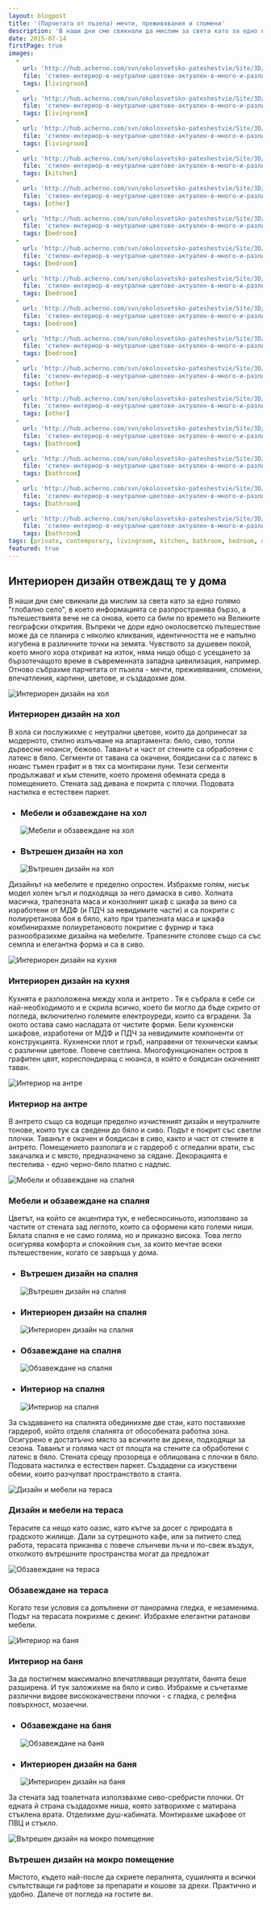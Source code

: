 ```yaml
---
layout: blogpost
title: '(Парчетата от пъзела) мечти, преживявания и спомени'
description: 'В наши дни сме свикнали да мислим за света като за едно голямо глобално село, в което информацията се разпространява бързо, а пътешествията вече не са онова, което са били по времето на Великите географски открития. Отново събрахме парчетата от пъзела - мечти, преживявания, спомени, впечатления, картини, цветове, и създадохме дом.'
date: 2015-07-14
firstPage: true
images:
  -
    url: 'http://hub.acherno.com/svn/okolosvetsko-pateshestvie/Site/3D/01-h-f.bmp'
    file: 'стилен-интериор-в-неутрални-цветове-актуален-в-много-и-различни-точки-по-света/интериорен-дизайн-на-хол.jpg'
    tags: [livingroom]
  -
    url: 'http://hub.acherno.com/svn/okolosvetsko-pateshestvie/Site/3D/02-h-f.bmp'
    file: 'стилен-интериор-в-неутрални-цветове-актуален-в-много-и-различни-точки-по-света/мебели-и-обзавеждане-на-хол.jpg'
    tags: [livingroom]
  -
    url: 'http://hub.acherno.com/svn/okolosvetsko-pateshestvie/Site/3D/03-h-f.bmp'
    file: 'стилен-интериор-в-неутрални-цветове-актуален-в-много-и-различни-точки-по-света/вътрешен-дизайн-на-хол.jpg'
    tags: [livingroom]
  -
    url: 'http://hub.acherno.com/svn/okolosvetsko-pateshestvie/Site/3D/04-k-f.bmp'
    file: 'стилен-интериор-в-неутрални-цветове-актуален-в-много-и-различни-точки-по-света/интериорен-дизайн-на-кухня.jpg'
    tags: [kitchen]
  -
    url: 'http://hub.acherno.com/svn/okolosvetsko-pateshestvie/Site/3D/05-a-f.bmp'
    file: 'стилен-интериор-в-неутрални-цветове-актуален-в-много-и-различни-точки-по-света/интериор-на-антре.jpg'
    tags: [other]
  -
    url: 'http://hub.acherno.com/svn/okolosvetsko-pateshestvie/Site/3D/06-s-f.jpg'
    file: 'стилен-интериор-в-неутрални-цветове-актуален-в-много-и-различни-точки-по-света/мебели-и-обзавеждане-на-спалня.jpg'
    tags: [bedroom]
  -
    url: 'http://hub.acherno.com/svn/okolosvetsko-pateshestvie/Site/3D/08-s-f.jpg'
    file: 'стилен-интериор-в-неутрални-цветове-актуален-в-много-и-различни-точки-по-света/вътрешен-дизайн-на-спалня.jpg'
    tags: [bedroom]
  -
    url: 'http://hub.acherno.com/svn/okolosvetsko-pateshestvie/Site/3D/10-s-f.jpg'
    file: 'стилен-интериор-в-неутрални-цветове-актуален-в-много-и-различни-точки-по-света/интерорен-дизайн-на-спалня.jpg'
    tags: [bedroom]
  -
    url: 'http://hub.acherno.com/svn/okolosvetsko-pateshestvie/Site/3D/07-s-f.jpg'
    file: 'стилен-интериор-в-неутрални-цветове-актуален-в-много-и-различни-точки-по-света/обзавеждане-на-спалня.jpg'
    tags: [bedroom]
  -
    url: 'http://hub.acherno.com/svn/okolosvetsko-pateshestvie/Site/3D/09-s-f.jpg'
    file: 'стилен-интериор-в-неутрални-цветове-актуален-в-много-и-различни-точки-по-света/интериор-на-спалня.jpg'
    tags: [bedroom]
  -
    url: 'http://hub.acherno.com/svn/okolosvetsko-pateshestvie/Site/3D/15-t-f.bmp'
    file: 'стилен-интериор-в-неутрални-цветове-актуален-в-много-и-различни-точки-по-света/дизайн-и-мебели-на-тераса.jpg'
    tags: [other]
  -
    url: 'http://hub.acherno.com/svn/okolosvetsko-pateshestvie/Site/3D/14-t-f.bmp'
    file: 'стилен-интериор-в-неутрални-цветове-актуален-в-много-и-различни-точки-по-света/обзавеждане-на-тераса.jpg'
    tags: [other]
  -
    url: 'http://hub.acherno.com/svn/okolosvetsko-pateshestvie/Site/3D/11-b-f.jpg'
    file: 'стилен-интериор-в-неутрални-цветове-актуален-в-много-и-различни-точки-по-света/интериор-на-баня.jpg'
    tags: [bathroom]
  -
    url: 'http://hub.acherno.com/svn/okolosvetsko-pateshestvie/Site/3D/12-b-f.jpg'
    file: 'стилен-интериор-в-неутрални-цветове-актуален-в-много-и-различни-точки-по-света/обзавеждане-на-баня.jpg'
    tags: [bathroom]
  -
    url: 'http://hub.acherno.com/svn/okolosvetsko-pateshestvie/Site/3D/13-b-f.jpg'
    file: 'стилен-интериор-в-неутрални-цветове-актуален-в-много-и-различни-точки-по-света/интериорен-дизайн-на-баня.jpg'
    tags: [bathroom]
  -
    url: 'http://hub.acherno.com/svn/okolosvetsko-pateshestvie/Site/3D/16-m-f.jpg'
    file: 'стилен-интериор-в-неутрални-цветове-актуален-в-много-и-различни-точки-по-света/вътрешен-дизайн-на-мокро-помещение.jpg'
    tags: [bathroom]
tags: [private, contemporary, livingroom, kitchen, bathroom, bedroom, other]
featured: true
---
```

## **Интериорен дизайн** отвеждащ те у дома
В наши дни сме свикнали да мислим за света като за едно голямо "глобално село", в което информацията се разпространява бързо, а пътешествията вече не са онова, което са били по времето на Великите географски открития. Въпреки че дори едно околосветско пътешествие може да се планира с няколко кликвания, идентичността не е напълно изгубена в различните точки на земята. Чувството за душевен покой, което много хора откриват на изток, няма нищо общо с усещането за бързотечащото време в съвременната западна цивилизация, например. Отново събрахме парчетата от пъзела - мечти, преживявания, спомени, впечатления, картини, цветове, и създадохме дом.

![Интериорен дизайн на хол](стилен-интериор-в-неутрални-цветове-актуален-в-много-и-различни-точки-по-света/интериорен-дизайн-на-хол.jpg)
### Интериорен дизайн на **хол**

В хола си послужихме с неутрални цветове, които да допринесат за модерното, стилно излъчване на апартамента: бяло, сиво, топли дървесни нюанси, бежово. Таванът и част от стените са обработени с латекс в бяло. Сегменти от тавана са окачени, боядисани са с латекс в нюанс тъмен графит и в тях са монтирани луни. Тези сегменти продължават и към стените, което променя обемната среда в помещението. Стената зад дивана е покрита с плочки. Подовата настилка е естествен паркет. 

-   ### Мебели и обзавеждане на **хол**
    ![Мебели и обзавеждане на хол](стилен-интериор-в-неутрални-цветове-актуален-в-много-и-различни-точки-по-света/мебели-и-обзавеждане-на-хол.jpg)
-   ### Вътрешен дизайн на **хол**
    ![Вътрешен дизайн на хол](стилен-интериор-в-неутрални-цветове-актуален-в-много-и-различни-точки-по-света/вътрешен-дизайн-на-хол.jpg)

Дизайнът на мебелите е пределно опростен. Избрахме голям, нисък модел холен ъгъл и подходяща за него дамаска в сиво. Холната масичка, трапезната маса и конзолният шкаф с шкафа за вино са изработени от МДФ (и ПДЧ за невидимите части) и са покрити с полиуретанова боя в бяло, като при трапезната маса и шкафа комбинирахме полиуретановото покритие с фурнир и така разнообразихме дизайна на мебелите. Трапезните столове също са със семпла и елегантна форма и са в сиво.

![Интериорен дизайн на кухня](стилен-интериор-в-неутрални-цветове-актуален-в-много-и-различни-точки-по-света/интериорен-дизайн-на-кухня.jpg)
### Интериорен дизайн на **кухня**

Кухнята е разположена между хола и антрето . Тя е събрала в себе си най-необходимото и е скрила всичко, което би могло да бъде скрито от погледа, включително големите електроуреди, които са вградени. За окото остава само насладата от чистите форми. Бели кухненски шкафове, изработени от МДФ и ПДЧ за невидимите компоненти от конструкцията. Кухненски плот и гръб, направени от технически камък с различни цветове. Повече светлина. Многофункционален остров в графитен цвят, кореспондиращ с нюанса, в който е боядисан окаченият таван.

![Интериор на антре](стилен-интериор-в-неутрални-цветове-актуален-в-много-и-различни-точки-по-света/интериор-на-антре.jpg)
### Интериор на **антре**

В антрето също са водещи пределно изчистеният дизайн и неутралните тонове, които тук са сведени до бяло и сиво. Подът е покрит със светли плочки. Таванът е окачен и боядисан в сиво, както и част от стените в антрето. Помещението разполага и с гардероб с огледални врати, със закачалка и с място, предназначено за сядане. Декорацията е пестелива - едно черно-бяло платно с надпис.

![Мебели и обзавеждане на спалня](стилен-интериор-в-неутрални-цветове-актуален-в-много-и-различни-точки-по-света/мебели-и-обзавеждане-на-спалня.jpg)
### Мебели и обзавеждане на **спалня**

Цветът, на който се акцентира тук, е небесносиньото, използвано за частите от стената зад леглото, които са оформени като големи ниши. Бялата спалня е не само голяма, но и приказно висока. Това легло осигурява комфорта и спокойния сън, за които мечтае всеки пътешественик, когато се завръща у дома. 

-   ### Вътрешен дизайн на **спалня**
    ![Вътрешен дизайн на спалня](стилен-интериор-в-неутрални-цветове-актуален-в-много-и-различни-точки-по-света/вътрешен-дизайн-на-спалня.jpg)
-   ### Интериорен дизайн на **спалня**
    ![Интериорен дизайн на спалня](стилен-интериор-в-неутрални-цветове-актуален-в-много-и-различни-точки-по-света/интерорен-дизайн-на-спалня.jpg)
-   ### Обзавеждане на **спалня**
    ![Обзавеждане на спалня](стилен-интериор-в-неутрални-цветове-актуален-в-много-и-различни-точки-по-света/обзавеждане-на-спалня.jpg)
-   ### Интериор на **спалня**
    ![Интериор на спалня](стилен-интериор-в-неутрални-цветове-актуален-в-много-и-различни-точки-по-света/интериор-на-спалня.jpg)    

За създаването на спалнята обединихме две стаи, като поставихме гардероб, който отделя спалнята от обособената работна зона. Осигурено е достатъчно място за всичките ви дрехи, подходящи за сезона. Таванът и голяма част от площта на стените са обработени с латекс в бяло. Стената срещу прозореца е облицована с плочки в бяло. Подовата настилка е естествен паркет. Създадени са изкуствени обеми, които разчупват пространството в стаята.

![Дизайн и мебели на тераса](стилен-интериор-в-неутрални-цветове-актуален-в-много-и-различни-точки-по-света/дизайн-и-мебели-на-тераса.jpg)
### Дизайн и мебели на **тераса**

Терасите са нещо като оазис, като кътче за досег с природата в градското жилище. Дали за сутрешното кафе, или за питието след работа, терасата приканва с повече слънчеви лъчи и по-свеж въздух, отколкото вътрешните пространства могат да предложат

![Обзавеждане на тераса](стилен-интериор-в-неутрални-цветове-актуален-в-много-и-различни-точки-по-света/обзавеждане-на-тераса.jpg)
### Обзавеждане на **тераса**

Когато тези условия са допълнени от панорамна гледка, е незаменима. Подът на терасата покрихме с декинг. Избрахме елегантни ратанови мебели.

![Интериор на баня](стилен-интериор-в-неутрални-цветове-актуален-в-много-и-различни-точки-по-света/интериор-на-баня.jpg)
### Интериор на **баня**

За да постигнем максимално впечатляващи резултати, банята беше разширена. И тук заложихме на бяло и сиво. Избрахме и съчетахме различни видове висококачествени плочки - с гладка, с релефна повърхност, мозаечни.

-   ### Обзавеждане на **баня**
    ![Обзавеждане на баня](стилен-интериор-в-неутрални-цветове-актуален-в-много-и-различни-точки-по-света/обзавеждане-на-баня.jpg)
-   ### Интериорен дизайн на **баня**
    ![Интериорен дизайн на баня](стилен-интериор-в-неутрални-цветове-актуален-в-много-и-различни-точки-по-света/интериорен-дизайн-на-баня.jpg)

За стената зад тоалетната използвахме сиво-сребристи плочки. От едната й страна създадохме ниша, която затворихме с матирана стъклена врата. Отделихме душ-кабината. Монтирахме шкафове от ПВЦ и стъкло.

![Вътрешен дизайн на мокро помещение](стилен-интериор-в-неутрални-цветове-актуален-в-много-и-различни-точки-по-света/вътрешен-дизайн-на-мокро-помещение.jpg)
### Вътрешен дизайн на **мокро помещение**

Мястото, където най-после да скриете пералнята, сушилнята и всички съпътстващи ги рафтове за препарати и кошове за дрехи. Практично и удобно. Далече от погледа на гостите ви.